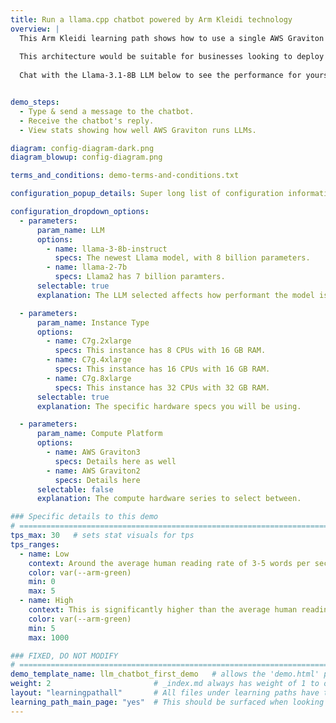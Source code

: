 ```yaml
---
title: Run a llama.cpp chatbot powered by Arm Kleidi technology
overview: | 
  This Arm Kleidi learning path shows how to use a single AWS Graviton instance -- powered by an Arm Neoverse CPU -- to build a simple “Token as a Service” server, used below to provide a chat-bot to serve a small number of concurrent users. 
  
  This architecture would be suitable for businesses looking to deploy the latest Generative AI technologies using their existing CPU compute capacity and deployment pipelines. The demo uses the open source llama.cpp framework, which Arm has enhanced by contributing the latest Arm Kleidi Technologies. Further optimizations are achieved by using the smaller 8 billion parameter Llama 3.1 model, which has been quantized to optimize memory usage. 
  
  Chat with the Llama-3.1-8B LLM below to see the performance for yourself, then follow the learning path to build your own Generative AI service on Arm Neoverse.


demo_steps:
  - Type & send a message to the chatbot.
  - Receive the chatbot's reply.
  - View stats showing how well AWS Graviton runs LLMs. 

diagram: config-diagram-dark.png
diagram_blowup: config-diagram.png

terms_and_conditions: demo-terms-and-conditions.txt

configuration_popup_details: Super long list of configuration information to provide to the user. Should be context and all that to be crystal clear what the setup is.

configuration_dropdown_options:
  - parameters:
      param_name: LLM
      options:
        - name: llama-3-8b-instruct
          specs: The newest Llama model, with 8 billion parameters.
        - name: llama-2-7b
          specs: Llama2 has 7 billion paramters.
      selectable: true
      explanation: The LLM selected affects how performant the model is and such.

  - parameters:
      param_name: Instance Type
      options:
        - name: C7g.2xlarge
          specs: This instance has 8 CPUs with 16 GB RAM.
        - name: C7g.4xlarge
          specs: This instance has 16 CPUs with 16 GB RAM.
        - name: C7g.8xlarge
          specs: This instance has 32 CPUs with 32 GB RAM.
      selectable: true
      explanation: The specific hardware specs you will be using.

  - parameters:
      param_name: Compute Platform
      options:
        - name: AWS Graviton3
          specs: Details here as well
        - name: AWS Graviton2
          specs: Details here
      selectable: false
      explanation: The compute hardware series to select between.

### Specific details to this demo
# ================================================================================
tps_max: 30   # sets stat visuals for tps
tps_ranges:
  - name: Low
    context: Around the average human reading rate of 3-5 words per second.
    color: var(--arm-green)
    min: 0
    max: 5
  - name: High
    context: This is significantly higher than the average human reading rate of 5 words per second, delivering a stable and usable user chatbot experience from the Llama-3.1-8B LLM.
    color: var(--arm-green)
    min: 5
    max: 1000

### FIXED, DO NOT MODIFY
# ================================================================================
demo_template_name: llm_chatbot_first_demo   # allows the 'demo.html' partial to route to the correct Configuration and Demo/Stats sub partials for page render.
weight: 2                       # _index.md always has weight of 1 to order correctly
layout: "learningpathall"       # All files under learning paths have this same wrapper
learning_path_main_page: "yes"  # This should be surfaced when looking for related content. Only set for _index.md of learning path content.
---
```

